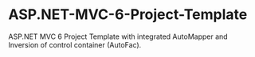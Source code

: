 # ASP.NET-MVC-6-Project-Template
ASP.NET MVC 6 Project Template with integrated AutoMapper and Inversion of control container (AutoFac).
